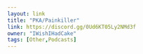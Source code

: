 ```yaml
---
layout: link
title: "PKA/Painkiller"
link: https://discord.gg/0Ud6KT05Ly2NMd3f
owner: "IWishIHadCake"
tags: [Other,Podcasts]
---
```

